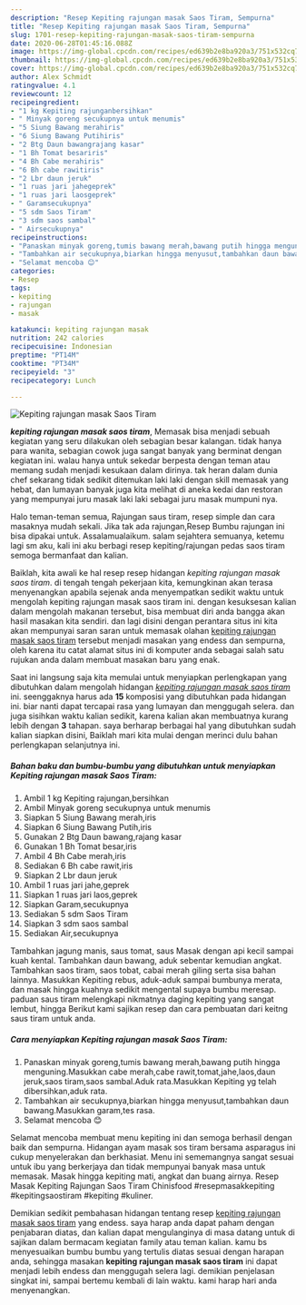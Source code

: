 ```yaml
---
description: "Resep Kepiting rajungan masak Saos Tiram, Sempurna"
title: "Resep Kepiting rajungan masak Saos Tiram, Sempurna"
slug: 1701-resep-kepiting-rajungan-masak-saos-tiram-sempurna
date: 2020-06-28T01:45:16.088Z
image: https://img-global.cpcdn.com/recipes/ed639b2e8ba920a3/751x532cq70/kepiting-rajungan-masak-saos-tiram-foto-resep-utama.jpg
thumbnail: https://img-global.cpcdn.com/recipes/ed639b2e8ba920a3/751x532cq70/kepiting-rajungan-masak-saos-tiram-foto-resep-utama.jpg
cover: https://img-global.cpcdn.com/recipes/ed639b2e8ba920a3/751x532cq70/kepiting-rajungan-masak-saos-tiram-foto-resep-utama.jpg
author: Alex Schmidt
ratingvalue: 4.1
reviewcount: 12
recipeingredient:
- "1 kg Kepiting rajunganbersihkan"
- " Minyak goreng secukupnya untuk menumis"
- "5 Siung Bawang merahiris"
- "6 Siung Bawang Putihiris"
- "2 Btg Daun bawangrajang kasar"
- "1 Bh Tomat besariris"
- "4 Bh Cabe merahiris"
- "6 Bh cabe rawitiris"
- "2 Lbr daun jeruk"
- "1 ruas jari jahegeprek"
- "1 ruas jari laosgeprek"
- " Garamsecukupnya"
- "5 sdm Saos Tiram"
- "3 sdm saos sambal"
- " Airsecukupnya"
recipeinstructions:
- "Panaskan minyak goreng,tumis bawang merah,bawang putih hingga menguning.Masukkan cabe merah,cabe rawit,tomat,jahe,laos,daun jeruk,saos tiram,saos sambal.Aduk rata.Masukkan Kepiting yg telah dibersihkan,aduk rata."
- "Tambahkan air secukupnya,biarkan hingga menyusut,tambahkan daun bawang.Masukkan garam,tes rasa."
- "Selamat mencoba 😊"
categories:
- Resep
tags:
- kepiting
- rajungan
- masak

katakunci: kepiting rajungan masak 
nutrition: 242 calories
recipecuisine: Indonesian
preptime: "PT14M"
cooktime: "PT34M"
recipeyield: "3"
recipecategory: Lunch

---
```



![Kepiting rajungan masak Saos Tiram](https://img-global.cpcdn.com/recipes/ed639b2e8ba920a3/751x532cq70/kepiting-rajungan-masak-saos-tiram-foto-resep-utama.jpg)

<b><i>kepiting rajungan masak saos tiram</i></b>, Memasak bisa menjadi sebuah kegiatan yang seru dilakukan oleh sebagian besar kalangan. tidak hanya para wanita, sebagian cowok juga sangat banyak yang berminat dengan kegiatan ini. walau hanya untuk sekedar berpesta dengan teman atau memang sudah menjadi kesukaan dalam dirinya. tak heran dalam dunia chef sekarang tidak sedikit ditemukan laki laki dengan skill memasak yang hebat, dan lumayan banyak juga kita melihat di aneka kedai dan restoran yang mempunyai juru masak laki laki sebagai juru masak mumpuni nya.

Halo teman-teman semua, Rajungan saus tiram, resep simple dan cara masaknya mudah sekali. Jika tak ada rajungan,Resep Bumbu rajungan ini bisa dipakai untuk. Assalamualaikum. salam sejahtera semuanya, ketemu lagi sm aku, kali ini aku berbagi resep kepiting/rajungan pedas saos tiram semoga bermanfaat dan kalian.

Baiklah, kita awali ke hal resep resep hidangan <i>kepiting rajungan masak saos tiram</i>. di tengah tengah pekerjaan kita, kemungkinan akan terasa menyenangkan apabila sejenak anda menyempatkan sedikit waktu untuk mengolah kepiting rajungan masak saos tiram ini. dengan kesuksesan kalian dalam mengolah makanan tersebut, bisa membuat diri anda bangga akan hasil masakan kita sendiri. dan lagi disini dengan perantara situs ini kita akan mempunyai saran saran untuk memasak olahan <u>kepiting rajungan masak saos tiram</u> tersebut menjadi masakan yang endess dan sempurna, oleh karena itu catat alamat situs ini di komputer anda sebagai salah satu rujukan anda dalam membuat masakan baru yang enak.


Saat ini langsung saja kita memulai untuk menyiapkan perlengkapan yang dibutuhkan dalam mengolah hidangan <u><i>kepiting rajungan masak saos tiram</i></u> ini. seenggaknya harus ada <b>15</b> komposisi yang dibutuhkan pada hidangan ini. biar nanti dapat tercapai rasa yang lumayan dan menggugah selera. dan juga sisihkan waktu kalian sedikit, karena kalian akan membuatnya kurang lebih dengan <b>3</b> tahapan. saya berharap berbagai hal yang dibutuhkan sudah kalian siapkan disini, Baiklah mari kita mulai dengan merinci dulu bahan perlengkapan selanjutnya ini.

<!--inarticleads1-->

##### Bahan baku dan bumbu-bumbu yang dibutuhkan untuk menyiapkan Kepiting rajungan masak Saos Tiram:

1. Ambil 1 kg Kepiting rajungan,bersihkan
1. Ambil  Minyak goreng secukupnya untuk menumis
1. Siapkan 5 Siung Bawang merah,iris
1. Siapkan 6 Siung Bawang Putih,iris
1. Gunakan 2 Btg Daun bawang,rajang kasar
1. Gunakan 1 Bh Tomat besar,iris
1. Ambil 4 Bh Cabe merah,iris
1. Sediakan 6 Bh cabe rawit,iris
1. Siapkan 2 Lbr daun jeruk
1. Ambil 1 ruas jari jahe,geprek
1. Siapkan 1 ruas jari laos,geprek
1. Siapkan  Garam,secukupnya
1. Sediakan 5 sdm Saos Tiram
1. Siapkan 3 sdm saos sambal
1. Sediakan  Air,secukupnya


Tambahkan jagung manis, saus tomat, saus Masak dengan api kecil sampai kuah kental. Tambahkan daun bawang, aduk sebentar kemudian angkat. Tambahkan saos tiram, saos tobat, cabai merah giling serta sisa bahan lainnya. Masukkan Kepiting rebus, aduk-aduk sampai bumbunya merata, dan masak hingga kuahnya sedikit mengental supaya bumbu meresap. paduan saus tiram melengkapi nikmatnya daging kepiting yang sangat lembut, hingga Berikut kami sajikan resep dan cara pembuatan dari keitng saus tiram untuk anda. 

<!--inarticleads2-->

##### Cara menyiapkan Kepiting rajungan masak Saos Tiram:

1. Panaskan minyak goreng,tumis bawang merah,bawang putih hingga menguning.Masukkan cabe merah,cabe rawit,tomat,jahe,laos,daun jeruk,saos tiram,saos sambal.Aduk rata.Masukkan Kepiting yg telah dibersihkan,aduk rata.
1. Tambahkan air secukupnya,biarkan hingga menyusut,tambahkan daun bawang.Masukkan garam,tes rasa.
1. Selamat mencoba 😊


Selamat mencoba membuat menu kepiting ini dan semoga berhasil dengan baik dan sempurna. Hidangan ayam masak sos tiram bersama asparagus ini cukup menyelerakan dan berkhasiat. Menu ini sememangnya sangat sesuai untuk ibu yang berkerjaya dan tidak mempunyai banyak masa untuk memasak. Masak hingga kepiting mati, angkat dan buang airnya. Resep Masak Kepiting Rajungan Saos Tiram Chinisfood #resepmasakkepiting #kepitingsaostiram #kepiting #kuliner. 

Demikian sedikit pembahasan hidangan tentang resep <u>kepiting rajungan masak saos tiram</u> yang endess. saya harap anda dapat paham dengan penjabaran diatas, dan kalian dapat mengulanginya di masa datang untuk di sajikan dalam bermacam kegiatan family atau teman kalian. kamu bs menyesuaikan bumbu bumbu yang tertulis diatas sesuai dengan harapan anda, sehingga masakan <b>kepiting rajungan masak saos tiram</b> ini dapat menjadi lebih endess dan menggugah selera lagi. demikian penjelasan singkat ini, sampai bertemu kembali di lain waktu. kami harap hari anda menyenangkan.
